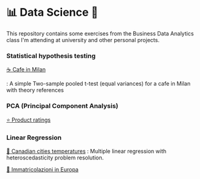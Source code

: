 # 📊 Data Science 🧪
This repository contains some exercises from the Business Data Analytics class I'm attending at university and other personal projects.

### Statistical hypothesis testing

[:coffee: Cafe in Milan](/Pages/cafe-in-Milan.md)

:   A simple Two-sample pooled t-test (equal variances) for a cafe in Milan with theory references

### PCA (Principal Component Analysis)

[:star: Product ratings](/Pages/Product_ratings.md)

### Linear Regression

[:maple_leaf: Canadian cities temperatures](/Pages/Canadian-cities-temperatures.md) : Multiple linear regression with heteroscedasticity problem resolution.

[:car: Immatricolazioni in Europa](/Pages/Immatricolazioni-in-Europa.md)
